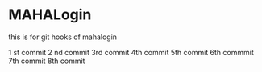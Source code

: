 # MAHALogin
this is for git hooks  of mahalogin

1 st commit
2 nd commit 
3rd commit
4th commit
5th commit
6th commmit
7th commit
8th commit
